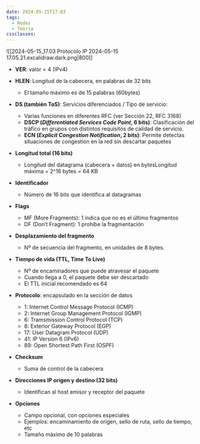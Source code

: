 ```yaml
---
date: 2024-05-15T17:03
tags:
  - Redes
  - Teoría
cssclasses:
---
```

![[2024-05-15_17.03 Protocolo IP 2024-05-15 17.05.21.excalidraw.dark.png|800]]
* **VER**: valor = 4 (IPv4)

* **HLEN**: Longitud de la cabecera, en palabras de 32 bits
	* El tamaño máximo es de 15 palabras (60bytes)

* **DS (también ToS)**: Servicios diferenciados / Tipo de servicio:
	* Varias funciones en diferentes RFC (ver Sección 22, RFC 3168)
	* **DSCP (*Differentiated Services Code Point*, 6 bits)**: Clasificación del tráfico en grupos con distintos requisitos de calidad de servicio.
	* **ECN (*Explicit Congestion Notification*, 2 bits)**: Permite detectas situaciones de congestión en la red sin descartar paquetes

* **Longitud total (16 bits)**
	* Longitud del datagrama (cabecera + datos) en bytesLongitud máxima = 2^16 bytes = 64 KB

* **Identificador**
	* Número de 16 bits que identifica al datagramas

* **Flags**
	* MF (More Fragments): 1 indica que *no* es el último fragmentos
	* DF (Don’t Fragment): 1 prohíbe la fragmentación

* **Desplazamiento del fragmento**
	* Nº de secuencia del fragmento, en unidades de 8 bytes.

* **Tiempo de vida (TTL, Time To Live)**
	* Nº de encaminadores que puede atravesar el paquete
	* Cuando llega a 0, el paquete debe ser descartado
	* El TTL inicial recomendado es 64

* **Protocolo**: encapsulado en la sección de datos
	* 1: Internet Control Message Protocol (ICMP)
	* 2: Internet Group Management Protocol (IGMP)
	* 6: Tramsmission Control Protocol (TCP)
	* 8: Exterior Gateway Protocol (EGP)
	* 17: User Datagram Protocol (UDP)
	* 41: IP Version 6 (IPv6)
	* 89: Open Shortest Path First (OSPF)

* **Checksum**
	* Suma de control de la cabecera

* **Direcciones IP origen y destino (32 bits)**
	* Identifican al host emisor y receptor del paquete

* **Opciones**
	* Campo opcional, con opciones especiales
	* Ejemplos: encaminamiento de origen, sello de ruta, sello de tiempo, etc
	* Tamaño máximo de 10 palabras